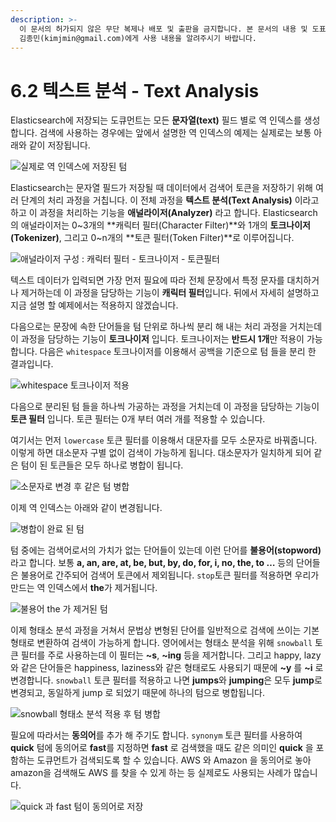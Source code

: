 ```yaml
---
description: >-
  이 문서의 허가되지 않은 무단 복제나 배포 및 출판을 금지합니다. 본 문서의 내용 및 도표 등을 인용하고자 하는 경우 출처를 명시하고
  김종민(kimjmin@gmail.com)에게 사용 내용을 알려주시기 바랍니다.
---
```


# 6.2 텍스트 분석 - Text Analysis

&#x20; Elasticsearch에 저장되는 도큐먼트는 모든 **문자열(text)** 필드 별로 역 인덱스를 생성합니다. 검색에 사용하는 경우에는 앞에서 설명한 역 인덱스의 예제는 실제로는 보통 아래와 같이 저장됩니다.

![실제로 역 인덱스에 저장된 텀](../.gitbook/assets/6.2-01.png)

&#x20; Elasticsearch는 문자열 필드가 저장될 때 데이터에서 검색어 토큰을 저장하기 위해 여러 단계의 처리 과정을 거칩니다. 이 전체 과정을 **텍스트 분석(Text Analysis)** 이라고 하고 이 과정을 처리하는 기능을 **애널라이저(Analyzer)** 라고 합니다. Elasticsearch의 애널라이저는 0\~3개의 **캐릭터 필터(Character Filter)**와 1개의 **토크나이저(Tokenizer)**, 그리고 0\~n개의 **토큰 필터(Token Filter)**로 이루어집니다.

![애널라이저 구성 : 캐릭터 필터 - 토크나이저 - 토큰필터](../.gitbook/assets/6.2-02.png)

&#x20; 텍스트 데이터가 입력되면 가장 먼저 필요에 따라 전체 문장에서 특정 문자를 대치하거나 제거하는데 이 과정을 담당하는 기능이 **캐릭터 필터**입니다. 뒤에서 자세히 설명하고 지금 설명 할 예제에서는 적용하지 않겠습니다.

&#x20; 다음으로는 문장에 속한 단어들을 텀 단위로 하나씩 분리 해 내는 처리 과정을 거치는데 이 과정을 담당하는 기능이 **토크나이저** 입니다. 토크나이저는 **반드시 1개**만 적용이 가능합니다. 다음은 `whitespace` 토크나이저를 이용해서 공백을 기준으로 텀 들을 분리 한 결과입니다.

![whitespace 토크나이저 적용](../.gitbook/assets/6.1-03.png)

&#x20; 다음으로 분리된 텀 들을 하나씩 가공하는 과정을 거치는데 이 과정을 담당하는 기능이 **토큰 필터** 입니다. 토큰 필터는 0개 부터 여러 개를 적용할 수 있습니다.

&#x20; 여기서는 먼저 `lowercase` 토큰 필터를 이용해서 대문자를 모두 소문자로 바꿔줍니다. 이렇게 하면 대소문자 구별 없이 검색이 가능하게 됩니다. 대소문자가 일치하게 되어 같은 텀이 된 토큰들은 모두 하나로 병합이 됩니다.

![소문자로 변경 후 같은 텀 병합](../.gitbook/assets/6.2-03.png)

&#x20; 이제 역 인덱스는 아래와 같이 변경됩니다.

![병합이 완료 된 텀](../.gitbook/assets/6.2-04.png)

&#x20; 텀 중에는 검색어로서의 가치가 없는 단어들이 있는데 이런 단어를 **불용어(stopword)** 라고 합니다. 보통 **a, an, are, at, be, but, by, do, for, i, no, the, to …** 등의 단어들은 불용어로 간주되어 검색어 토큰에서 제외됩니다. `stop`토큰 필터를 적용하면 우리가 만드는 역 인덱스에서 **the**가 제거됩니다.

![불용어 the 가 제거된 텀](../.gitbook/assets/6.2-05.png)

&#x20; 이제 형태소 분석 과정을 거쳐서 문법상 변형된 단어를 일반적으로 검색에 쓰이는 기본 형태로 변환하여 검색이 가능하게 합니다. 영어에서는 형태소 분석을 위해 `snowball` 토큰 필터를 주로 사용하는데 이 필터는 **\~s**, **\~ing** 등을 제거합니다. 그리고 happy, lazy 와 같은 단어들은 happiness, laziness와 같은 형태로도 사용되기 때문에 **\~y** 를 **\~i** 로 변경합니다. `snowball` 토큰 필터를 적용하고 나면 **jumps**와 **jumping**은 모두 **jump**로 변경되고, 동일하게 jump 로 되었기 때문에 하나의 텀으로 병합됩니다.

![snowball 형태소 분석 적용 후 텀 병합](../.gitbook/assets/6.2-06.png)

&#x20; 필요에 따라서는 **동의어**를 추가 해 주기도 합니다. `synonym` 토큰 필터를 사용하여 **quick** 텀에 동의어로 **fast**를 지정하면 **fast** 로 검색했을 때도 같은 의미인 **quick** 을 포함하는 도큐먼트가 검색되도록 할 수 있습니다. AWS 와 Amazon 을 동의어로 놓아 amazon을 검색해도 AWS 를 찾을 수 있게 하는 등 실제로도 사용되는 사례가 많습니다.

![quick 과 fast 텀이 동의어로 저장](../.gitbook/assets/6.2-07.png)
